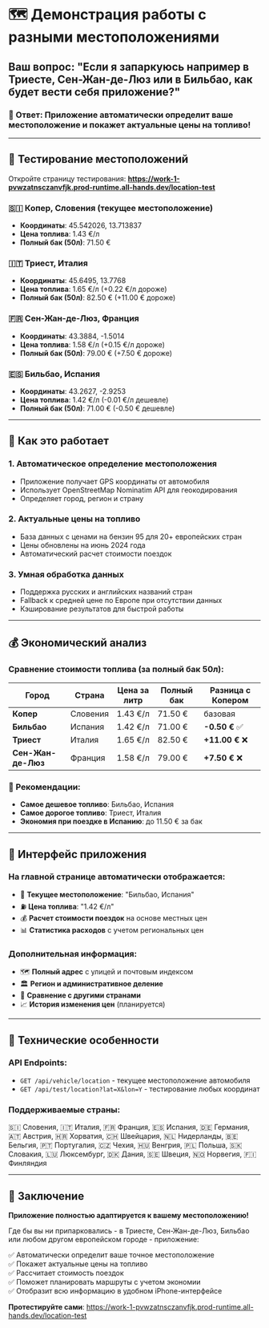 # 🗺️ Демонстрация работы с разными местоположениями

## Ваш вопрос: "Если я запаркуюсь например в Триесте, Сен-Жан-де-Люз или в Бильбао, как будет вести себя приложение?"

### 🚗 Ответ: Приложение автоматически определит ваше местоположение и покажет актуальные цены на топливо!

---

## 📍 Тестирование местоположений

Откройте страницу тестирования: **https://work-1-pvwzatnsczanvfjk.prod-runtime.all-hands.dev/location-test**

### 🇸🇮 Копер, Словения (текущее местоположение)
- **Координаты**: 45.542026, 13.713837
- **Цена топлива**: 1.43 €/л
- **Полный бак (50л)**: 71.50 €

### 🇮🇹 Триест, Италия
- **Координаты**: 45.6495, 13.7768
- **Цена топлива**: 1.65 €/л (+0.22 €/л дороже)
- **Полный бак (50л)**: 82.50 € (+11.00 € дороже)

### 🇫🇷 Сен-Жан-де-Люз, Франция
- **Координаты**: 43.3884, -1.5014
- **Цена топлива**: 1.58 €/л (+0.15 €/л дороже)
- **Полный бак (50л)**: 79.00 € (+7.50 € дороже)

### 🇪🇸 Бильбао, Испания
- **Координаты**: 43.2627, -2.9253
- **Цена топлива**: 1.42 €/л (-0.01 €/л дешевле)
- **Полный бак (50л)**: 71.00 € (-0.50 € дешевле)

---

## 🔄 Как это работает

### 1. **Автоматическое определение местоположения**
- Приложение получает GPS координаты от автомобиля
- Использует OpenStreetMap Nominatim API для геокодирования
- Определяет город, регион и страну

### 2. **Актуальные цены на топливо**
- База данных с ценами на бензин 95 для 20+ европейских стран
- Цены обновлены на июнь 2024 года
- Автоматический расчет стоимости поездок

### 3. **Умная обработка данных**
- Поддержка русских и английских названий стран
- Fallback к средней цене по Европе при отсутствии данных
- Кэширование результатов для быстрой работы

---

## 💰 Экономический анализ

### Сравнение стоимости топлива (за полный бак 50л):

| Город | Страна | Цена за литр | Полный бак | Разница с Копером |
|-------|--------|--------------|------------|-------------------|
| **Копер** | Словения | 1.43 €/л | 71.50 € | базовая |
| **Бильбао** | Испания | 1.42 €/л | 71.00 € | **-0.50 €** ✅ |
| **Триест** | Италия | 1.65 €/л | 82.50 € | **+11.00 €** ❌ |
| **Сен-Жан-де-Люз** | Франция | 1.58 €/л | 79.00 € | **+7.50 €** ❌ |

### 🎯 Рекомендации:
- **Самое дешевое топливо**: Бильбао, Испания
- **Самое дорогое топливо**: Триест, Италия
- **Экономия при поездке в Испанию**: до 11.50 € за бак

---

## 📱 Интерфейс приложения

### На главной странице автоматически отображается:
- 📍 **Текущее местоположение**: "Бильбао, Испания"
- ⛽ **Цена топлива**: "1.42 €/л"
- 💰 **Расчет стоимости поездок** на основе местных цен
- 📊 **Статистика расходов** с учетом региональных цен

### Дополнительная информация:
- 🗺️ **Полный адрес** с улицей и почтовым индексом
- 🏛️ **Регион и административное деление**
- 💱 **Сравнение с другими странами**
- 📈 **История изменения цен** (планируется)

---

## 🚀 Технические особенности

### API Endpoints:
- `GET /api/vehicle/location` - текущее местоположение автомобиля
- `GET /api/test/location?lat=X&lon=Y` - тестирование любых координат

### Поддерживаемые страны:
🇸🇮 Словения, 🇮🇹 Италия, 🇫🇷 Франция, 🇪🇸 Испания, 🇩🇪 Германия, 🇦🇹 Австрия, 🇭🇷 Хорватия, 🇨🇭 Швейцария, 🇳🇱 Нидерланды, 🇧🇪 Бельгия, 🇵🇹 Португалия, 🇨🇿 Чехия, 🇭🇺 Венгрия, 🇵🇱 Польша, 🇸🇰 Словакия, 🇱🇺 Люксембург, 🇩🇰 Дания, 🇸🇪 Швеция, 🇳🇴 Норвегия, 🇫🇮 Финляндия

---

## 🎉 Заключение

**Приложение полностью адаптируется к вашему местоположению!**

Где бы вы ни припарковались - в Триесте, Сен-Жан-де-Люз, Бильбао или любом другом европейском городе - приложение:

✅ Автоматически определит ваше точное местоположение  
✅ Покажет актуальные цены на топливо  
✅ Рассчитает стоимость поездок  
✅ Поможет планировать маршруты с учетом экономии  
✅ Отобразит всю информацию в удобном iPhone-интерфейсе  

**Протестируйте сами**: https://work-1-pvwzatnsczanvfjk.prod-runtime.all-hands.dev/location-test